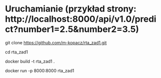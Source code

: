 # Uruchamianie (przykład strony: http://localhost:8000/api/v1.0/predict?number1=2.5&number2=3.5)
git clone https://github.com/m-kopacz/rta_zad1.git

cd rta_zad1

docker build -t rta_zad1 .

docker run -p 8000:8000 rta_zad1
